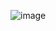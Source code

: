 ![image](https://github.com/VoidFruit/nodeTest/assets/80716748/6ec10f2e-9788-4f22-ad86-b3a850aeffeb)
